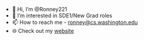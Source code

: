- 👋 Hi, I’m @Ronney221
- 👀 I’m interested in SDE1/New Grad roles 
- 📫 How to reach me - ronney@cs.washington.edu
- 🌐 Check out my [website](https://ronney221.github.io/portfolio)

<!---
Ronney221/Ronney221 is a ✨ special ✨ repository because its `README.md` (this file) appears on your GitHub profile.
You can click the Preview link to take a look at your changes.
--->
